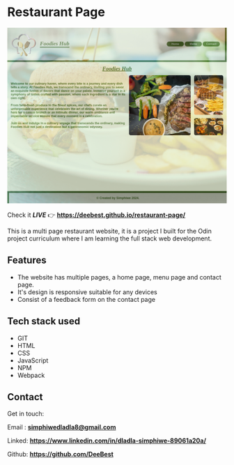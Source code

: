 # **Restaurant Page**

![image of the live](restaurant-1.png)

Check it _**LIVE**_ 👉
**<https://deebest.github.io/restaurant-page/>**

This is a multi page restaurant website, it is a project I built for the Odin project curriculum where I am learning the full stack web development.

## Features

- The website has multiple pages, a home page, menu page and contact page.
- It's design is responsive suitable for any devices
- Consist of a feedback form on the contact page

## Tech stack used

- GIT
- HTML
- CSS
- JavaScript
- NPM
- Webpack

## Contact

Get in touch:

Email : **<simphiwedladla8@gmail.com>**

Linked: **<https://www.linkedin.com/in/dladla-simphiwe-89061a20a/>**

Github: **<https://github.com/DeeBest>**
